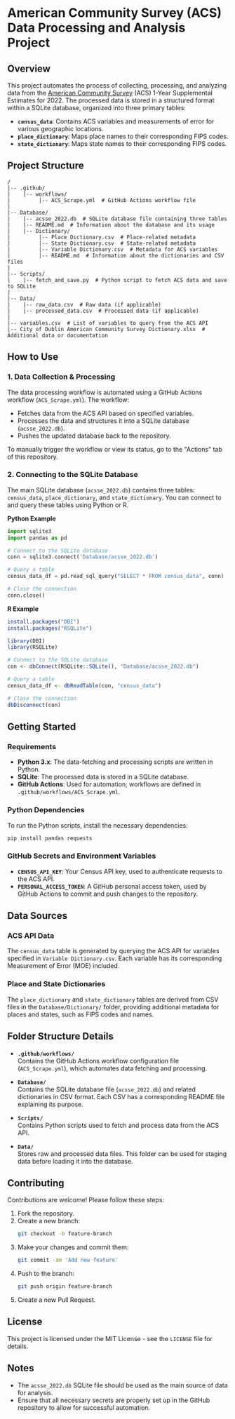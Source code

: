 
# American Community Survey (ACS) Data Processing and Analysis Project

## Overview
This project automates the process of collecting, processing, and analyzing data from the [American Community Survey](https://www.census.gov/programs-surveys/acs/data/summary-file.html) (ACS) 1-Year Supplemental Estimates for 2022. The processed data is stored in a structured format within a SQLite database, organized into three primary tables:

- **`census_data`**: Contains ACS variables and measurements of error for various geographic locations.
- **`place_dictionary`**: Maps place names to their corresponding FIPS codes.
- **`state_dictionary`**: Maps state names to their corresponding FIPS codes.

## Project Structure

```
/
|-- .github/
|    |-- workflows/
|         |-- ACS_Scrape.yml  # GitHub Actions workflow file
|
|-- Database/
|    |-- acsse_2022.db  # SQLite database file containing three tables
|    |-- README.md  # Information about the database and its usage
|    |-- Dictionary/
|         |-- Place Dictionary.csv  # Place-related metadata
|         |-- State Dictionary.csv  # State-related metadata
|         |-- Variable Dictionary.csv  # Metadata for ACS variables
|         |-- README.md  # Information about the dictionaries and CSV files
|
|-- Scripts/
|    |-- fetch_and_save.py  # Python script to fetch ACS data and save to SQLite
|
|-- Data/
|    |-- raw_data.csv  # Raw data (if applicable)
|    |-- processed_data.csv  # Processed data (if applicable)
|
|-- variables.csv  # List of variables to query from the ACS API
|-- City of Dublin American Community Survey Dictionary.xlsx  # Additional data or documentation
```

## How to Use

### 1. Data Collection & Processing
The data processing workflow is automated using a GitHub Actions workflow (`ACS_Scrape.yml`). The workflow:

- Fetches data from the ACS API based on specified variables.
- Processes the data and structures it into a SQLite database (`acsse_2022.db`).
- Pushes the updated database back to the repository.

To manually trigger the workflow or view its status, go to the "Actions" tab of this repository.

### 2. Connecting to the SQLite Database
The main SQLite database (`acsse_2022.db`) contains three tables: `census_data`, `place_dictionary`, and `state_dictionary`. You can connect to and query these tables using Python or R.

**Python Example**

```python
import sqlite3
import pandas as pd

# Connect to the SQLite database
conn = sqlite3.connect('Database/acsse_2022.db')

# Query a table
census_data_df = pd.read_sql_query("SELECT * FROM census_data", conn)

# Close the connection
conn.close()
```

**R Example**

```r
install.packages("DBI")
install.packages("RSQLite")

library(DBI)
library(RSQLite)

# Connect to the SQLite database
con <- dbConnect(RSQLite::SQLite(), "Database/acsse_2022.db")

# Query a table
census_data_df <- dbReadTable(con, "census_data")

# Close the connection
dbDisconnect(con)
```

## Getting Started

### Requirements
- **Python 3.x**: The data-fetching and processing scripts are written in Python.
- **SQLite**: The processed data is stored in a SQLite database.
- **GitHub Actions**: Used for automation; workflows are defined in `.github/workflows/ACS_Scrape.yml`.

### Python Dependencies
To run the Python scripts, install the necessary dependencies:

```bash
pip install pandas requests
```

### GitHub Secrets and Environment Variables
- **`CENSUS_API_KEY`**: Your Census API key, used to authenticate requests to the ACS API.
- **`PERSONAL_ACCESS_TOKEN`**: A GitHub personal access token, used by GitHub Actions to commit and push changes to the repository.

## Data Sources

### ACS API Data
The `census_data` table is generated by querying the ACS API for variables specified in `Variable Dictionary.csv`. Each variable has its corresponding Measurement of Error (MOE) included.

### Place and State Dictionaries
The `place_dictionary` and `state_dictionary` tables are derived from CSV files in the `Database/Dictionary/` folder, providing additional metadata for places and states, such as FIPS codes and names.

## Folder Structure Details

- **`.github/workflows/`**  
  Contains the GitHub Actions workflow configuration file (`ACS_Scrape.yml`), which automates data fetching and processing.

- **`Database/`**  
  Contains the SQLite database file (`acsse_2022.db`) and related dictionaries in CSV format. Each CSV has a corresponding README file explaining its purpose.

- **`Scripts/`**  
  Contains Python scripts used to fetch and process data from the ACS API.

- **`Data/`**  
  Stores raw and processed data files. This folder can be used for staging data before loading it into the database.

## Contributing

Contributions are welcome! Please follow these steps:

1. Fork the repository.
2. Create a new branch:
    ```bash
    git checkout -b feature-branch
    ```
3. Make your changes and commit them:
    ```bash
    git commit -am 'Add new feature'
    ```
4. Push to the branch:
    ```bash
    git push origin feature-branch
    ```
5. Create a new Pull Request.

## License
This project is licensed under the MIT License - see the `LICENSE` file for details.

## Notes
- The `acsse_2022.db` SQLite file should be used as the main source of data for analysis.
- Ensure that all necessary secrets are properly set up in the GitHub repository to allow for successful automation.
